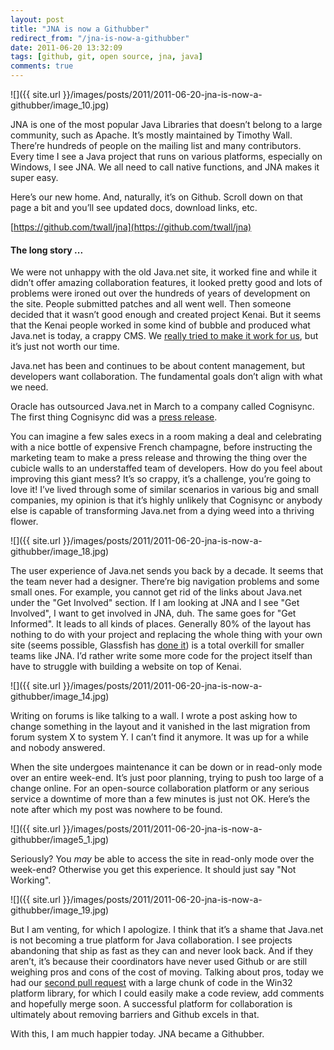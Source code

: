 ```yaml
---
layout: post
title: "JNA is now a Githubber"
redirect_from: "/jna-is-now-a-githubber"
date: 2011-06-20 13:32:09
tags: [github, git, open source, jna, java]
comments: true
---
```

![]({{ site.url }}/images/posts/2011/2011-06-20-jna-is-now-a-githubber/image_10.jpg)

JNA is one of the most popular Java Libraries that doesn’t belong to a large community, such as Apache. It’s mostly maintained by Timothy Wall. There’re hundreds of people on the mailing list and many contributors. Every time I see a Java project that runs on various platforms, especially on Windows, I see JNA. We all need to call native functions, and JNA makes it super easy.

Here’s our new home. And, naturally, it’s on Github. Scroll down on that page a bit and you’ll see updated docs, download links, etc.

[https://github.com/twall/jna](https://github.com/twall/jna)

#### The long story ...

We were not unhappy with the old Java.net site, it worked fine and while it didn’t offer amazing collaboration features, it looked pretty good and lots of problems were ironed out over the hundreds of years of development on the site. People submitted patches and all went well. Then someone decided that it wasn’t good enough and created project Kenai. But it seems that the Kenai people worked in some kind of bubble and produced what Java.net is today, a crappy CMS. We [really tried to make it work for us](/jna-coming-back-to-life-on-kenai-and-a-word-on-github), but it’s just not worth our time.

Java.net has been and continues to be about content management, but developers want collaboration. The fundamental goals don’t align with what we need.

Oracle has outsourced Java.net in March to a company called Cognisync. The first thing Cognisync did was a [press release](http://www.cognisync.com/news/company/03_01_11_javanet).

You can imagine a few sales execs in a room making a deal and celebrating with a nice bottle of expensive French champagne, before instructing the marketing team to make a press release and throwing the thing over the cubicle walls to an understaffed team of developers. How do you feel about improving this giant mess? It’s so crappy, it’s a challenge, you’re going to love it! I’ve lived through some of similar scenarios in various big and small companies, my opinion is that it’s highly unlikely that Cognisync or anybody else is capable of transforming Java.net from a dying weed into a thriving flower.

![]({{ site.url }}/images/posts/2011/2011-06-20-jna-is-now-a-githubber/image_18.jpg)

The user experience of Java.net sends you back by a decade. It seems that the team never had a designer. There’re big navigation problems and some small ones. For example, you cannot get rid of the links about Java.net under the "Get Involved" section. If I am looking at JNA and I see "Get Involved", I want to get involved in JNA, duh. The same goes for "Get Informed". It leads to all kinds of places. Generally 80% of the layout has nothing to do with your project and replacing the whole thing with your own site (seems possible, Glassfish has [done it](http://glassfish.java.net/)) is a total overkill for smaller teams like JNA. I’d rather write some more code for the project itself than have to struggle with building a website on top of Kenai.

![]({{ site.url }}/images/posts/2011/2011-06-20-jna-is-now-a-githubber/image_14.jpg)

Writing on forums is like talking to a wall. I wrote a post asking how to change something in the layout and it vanished in the last migration from forum system X to system Y. I can’t find it anymore. It was up for a while and nobody answered.

When the site undergoes maintenance it can be down or in read-only mode over an entire week-end. It’s just poor planning, trying to push too large of a change online. For an open-source collaboration platform or any serious service a downtime of more than a few minutes is just not OK. Here’s the note after which my post was nowhere to be found.

![]({{ site.url }}/images/posts/2011/2011-06-20-jna-is-now-a-githubber/image5_1.jpg)

Seriously? You _may_ be able to access the site in read-only mode over the week-end? Otherwise you get this experience.  It should just say "Not Working".

![]({{ site.url }}/images/posts/2011/2011-06-20-jna-is-now-a-githubber/image_19.jpg)

But I am venting, for which I apologize. I think that it’s a shame that Java.net is not becoming a true platform for Java collaboration. I see projects abandoning that ship as fast as they can and never look back. And if they aren’t, it’s because their coordinators have never used Github or are still weighing pros and cons of the cost of moving. Talking about pros, today we had our [second pull request](https://github.com/twall/jna/pull/2) with a large chunk of code in the Win32 platform library, for which I could easily make a code review, add comments and hopefully merge soon. A successful platform for collaboration is ultimately about removing barriers and Github excels in that.

With this, I am much happier today. JNA became a Githubber.
